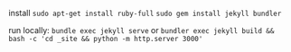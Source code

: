 install
`sudo apt-get install ruby-full`
`sudo gem install jekyll bundler`

run locally:
`bundle exec jekyll serve`
or
`bundler exec jekyll build && bash -c 'cd _site && python -m http.server 3000'`